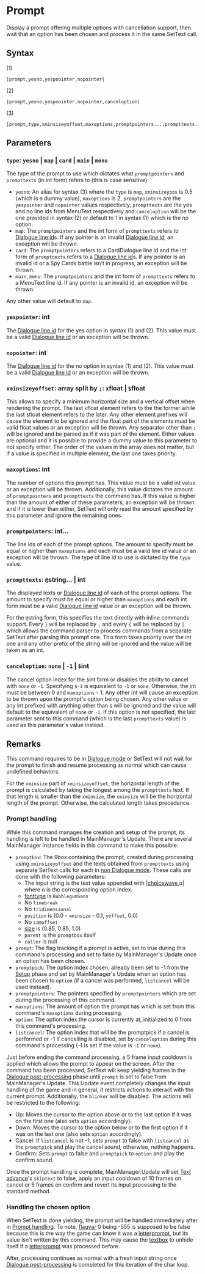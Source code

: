 # Prompt

Display a prompt offering multiple options with cancellation support, then wait that an option has been chosen and process it in the same SetText call.

## Syntax

(1)

````
|prompt,yesno,yespoointer,nopointer|
````

(2)

````
|prompt,yesno,yespoointer,nopointer,canceloption|
````

(3)

````
|prompt,type,xminsizeyoffset,maxoptions,promptpointers...,prompttexts...,canceloption|
````

## Parameters

### `type`: `yesno` | `map` | `card` | `main` | `menu`

The type of the prompt to use which dictates what `promptpointers` and `prompttexts` (in int form) refers to (this is case sensitive):

* `yesno`: An alias for syntax (3) where the `type` is `map`, `xminsizeypos` is 0.5 (which is a dummy value), `maxoptions` is 2, `promptpointers` are the `yespointer` and `nopointer` values respectively, `prompttexts` are the yes and no line ids from MenuText respectively and `canceloption` will be the one provided in syntax (2) or default to 1 in syntax (1) which is the no option.
* `map`: The `promptpointers` and the int form of `prompttexts` refers to [Dialogue line id](../Common%20commands%20id%20schemes/Dialogue%20line%20id.md)s. If any pointer is an invalid [Dialogue line id](../Common%20commands%20id%20schemes/Dialogue%20line%20id.md), an exception will be thrown.
* `card`: The `promptpointers` refers to a CardDialogue line id and the int form of `prompttexts` refers to a [Dialogue line id](../Common%20commands%20id%20schemes/Dialogue%20line%20id.md)s. If any pointer is an invalid id or a Spy Cards battle isn't in progress, an exception will be thrown.
* `main`, `menu`: The `promptpointers` and the int form of `prompttexts` refers to a MenuText line id. If any pointer is an invalid id, an exception will be thrown.

Any other value will default to `map`.

### `yespointer`: int

The [Dialogue line id](../Common%20commands%20id%20schemes/Dialogue%20line%20id.md) for the yes option in syntax (1) and (2). This value must be a valid [Dialogue line id](../Common%20commands%20id%20schemes/Dialogue%20line%20id.md) or an exception will be thrown.

### `nopointer`: int

The [Dialogue line id](../Common%20commands%20id%20schemes/Dialogue%20line%20id.md) for the no option in syntax (1) and (2). This value must be a valid [Dialogue line id](../Common%20commands%20id%20schemes/Dialogue%20line%20id.md) or an exception will be thrown.

### `xminsizeyoffset`: array split by `;`: `x`float | `$`float

This allows to specify a minimum horizontal size and a vertical offset when rendering the prompt. The last `x`float element refers to the the former while the last `$`float element refers to the later. Any other element prefixes will cause the element to be ignored and the float part of the elements must be valid float values or an exception will be thrown. Any separator other than `;` will be ignored and be parsed as if it was part of the element. Either values are optional and it is possible to provide a dummy value to this parameter to not specify either. The order of the values in the array does not matter, but if a value is specified in multiple element, the last one takes priority.

### `maxoptions`: int

The number of options this prompt has. This value must be a valid int value or an exception will be thrown. Additionally, this value dictates the amount of `promptpointers` and `prompttexts` the command has. If this value is higher than the amount of either of these parameters, an exception will be thrown and if it is lower than either, SetText will only read the amount specified by this parameter and ignore the remaining ones.

### `promptpointers`: int...

The line ids of each of the prompt options. The amount to specify must be equal or higher than `maxoptions` and each must be a valid line id value or an exception will be thrown. The type of line id to use is dictated by the `type` value.

### `prompttexts`: `@`string... | int

The displayed texts or [Dialogue line id](../Common%20commands%20id%20schemes/Dialogue%20line%20id.md) of each of the prompt options. The amount to specify must be equal or higher than `maxoptions` and each int form must be a valid [Dialogue line id](../Common%20commands%20id%20schemes/Dialogue%20line%20id.md) value or an exception will be thrown. 

For the `@`string form, this specifies the text directly with inline commands support. Every `}` will be replaced by `,` and every `{` will be replaced by `|` which allows the command parser to process commands from a separate SetText after parsing this prompt one. This form takes priority over the int one and any other prefix of the string will be ignored and the value will be taken as an int.

### `canceloption`: `none` | `-1` | `$`int

The cancel option index for the `$`int form or disables the ability to cancel with `none` or `-1`. Specifying `$-1` is equivalent to `-1` or `none`. Otherwise, the int must be between 0 and `maxoptions` - 1. Any other int will cause an exception to be thrown upon the prompt's option being chosen. Any other value or any int prefixed with anything other than `$` will be ignored and the value will default to the equivalent of `none` or `-1`. If this option is not specified, the last parameter sent to this command (which is the last `prompttexts` value) is used as this parameter's value instead.

## Remarks

This command requires to be in [Dialogue mode](../Dialogue%20mode.md) or SetText will not wait for the prompt to finish and resume processing as normal which can cause undefined behaviors.

For the `xminsize` part of `xminsizeyoffset`, the horizontal length of the prompt is calculated by taking the longest among the `prompttexts` text. If that length is smaller than the `xminsize`, the `xminsize` will be the horizontal length of the prompt. Otherwise, the calculated length takes precedence.

### Prompt handling

While this command manages the creation and setup of the prompt, its handling is left to be handled in MainManager's Update. There are several MainManager instance fields in this command to make this possible:

* `promptbox`: The 9box containing the prompt, created during processing using `xminsizeyoffset` and the texts obtained from `prompttexts` using separate SetText calls for each in [non Dialogue mode](../Dialogue%20mode.md#non-dialogue-mode). These calls are done with the following parameters:
    * The input string is the text value appended with |[choicewave](Choicewave.md),o| where o is the corresponding option index. 
    * [fonttype](../Notable%20states.md#fonttype) is `BubblegumSans`
    * No `linebreak`
    * No `tridimensional`
    * `position` is (0.0 - `xminsize` - 0.1, `yoffset`, 0.0)
    * No `camoffset`
    * [size](size.md) is (0.85, 0.85, 1.0)
    * `parent` is the `promptbox` itself
    * `caller` is null
* `prompt`: The flag tracking if a prompt is active, set to true during this command's processing and set to false by MainManager's Update once an option has been chosen.
* `promptpick`: The option index chosen, already been set to -1 from the [Setup](../Life%20Cycle.md#setup) phase and set by MainManager's Update when an option has been chosen to `option` (if a cancel was performed, `listcancel` will be used instead).
* `promptpointers`: The pointers specified by `promptpointers` which are set during the processing of this command.
* `maxoptions`: The amount of option the prompt has which is set from this command's `maxoptions` during processing.
* `option`: The option index the cursor is currently at, initialized to 0 from this command's processing.
* `listcancel`: The option index that will be the promptpick if a cancel is performed or -1 if cancelling is disabled, set by `canceloption` during this command's processing (-1 is set if the value is `-1` or `none`).

Just before ending the command processing, a 5 frame input cooldown is applied which allows the prompt to appear on the screen. After the command has been processed, SetText will keep yielding frames in the [Dialogue post-processing](../Life%20Cycle.md#dialogue-post-processing) phase until `prompt` is set to false from MainManager's Update. This Update event completely changes the input handling of the game and in general, it restricts actions to interact with the current prompt. Additionally, the `blinker` will be disabled. The actions will be restricted to the following:

* Up: Moves the cursor to the option above or to the last option if it was on the first one (also sets `option` accordingly).
* Down: Moves the cursor to the option below or to the first option if it was on the last one (also sets `option` accordingly).
* Cancel: If `listcancel` is not -1, sets `prompt` to false with `listcancel` as the `promptpick` and play the cancel sound, otherwise, nothing happens.
* Confirm: Sets `prompt` to false and `promptpick` to `option` and play the confirm sound.

Once the prompt handling is complete, MainManager.Update will set [Text advance](../Related%20Systems/Text%20advance.md)'s `skiptext` to false, apply an input cooldown of 10 frames on cancel or 5 frames on confirm and revert its input processing to the standard method.

### Handling the chosen option

When SetText is done yielding, the prompt will be handled immediately after in [Prompt handling](../Life%20Cycle.md#prompt-handling). To note, [flagvar](../../Flags%20arrays/flagvar.md) 0 being -555 is supposed to be false because this is the way the game can know it was a [letterprompt](LetterPrompt.md), but its value isn't written by this command. This may cause the [textbox](../Notable%20states.md#textbox) to unhide itself if a [letterprompt](LetterPrompt.md) was processed before.

After, processing continues as normal with a fresh input string once [Dialogue post-processing](../Life%20Cycle.md#dialogue-post-processing) is completed for this iteration of the char loop.
